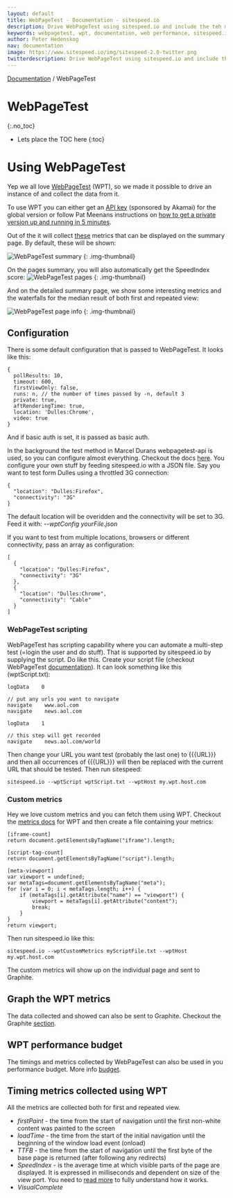 ```yaml
---
layout: default
title: WebPageTest - Documentation - sitespeed.io
description: Drive WebPageTest using sitespeed.io and include the teh metrics in your sitespeed.io report.
keywords: webpagetest, wpt, documentation, web performance, sitespeed.io
author: Peter Hedenskog
nav: documentation
image: https://www.sitespeed.io/img/sitespeed-2.0-twitter.png
twitterdescription: Drive WebPageTest using sitespeed.io and include the teh metrics in your sitespeed.io report.
---
```

[Documentation](/documentation/) / WebPageTest

# WebPageTest
{:.no_toc}

* Lets place the TOC here
{:toc}

# Using WebPageTest
Yep we all love [WebPageTest](http://www.webpagetest.org) (WPT), so we made it possible to drive an instance of and collect the data from it.

To use WPT you can either get an [API key](http://www.webpagetest.org/getkey.php) (sponsored by Akamai) for the global version or follow Pat Meenans instructions on [how to get a private version up and running in 5 minutes](http://calendar.perfplanet.com/2014/webpagetest-private-instances-in-five-minutes/).

Out of the it will collect [these](https://github.com/sitespeedio/sitespeed.io/tree/master/lib/aggregators/webpagetest) metrics that can be displayed on the summary page. By default, these will be shown:

![WebPageTest summary](wpt-summary.png)
{: .img-thumbnail}

On the pages summary, you will also automatically get the SpeedIndex score:
![WebPageTest pages](wpt-pages.png)
{: .img-thumbnail}

And on the detailed summary page, we show some interesting metrics and the waterfalls
for the median result of both first and repeated view:

![WebPageTest page info](wpt-detailed-page-info.png)
{: .img-thumbnail}

## Configuration
There is some default configuration that is passed to WebPageTest. It looks like this:

~~~
{
  pollResults: 10,
  timeout: 600,
  firstViewOnly: false,
  runs: n, // the number of times passed by -n, default 3
  private: true,
  aftRenderingTime: true,
  location: 'Dulles:Chrome',
  video: true
}
~~~

And if basic auth is set, it is passed as basic auth.


In the background the test method in Marcel Durans webpagetest-api is used, so you can configure almost everything. Checkout the docs [here](https://github.com/marcelduran/webpagetest-api#user-content-test-works-for-test-command-only). You configure your own stuff by feeding sitespeed.io with a JSON file. Say you want to test form Dulles using a throttled 3G connection:

~~~
{
  "location": "Dulles:Firefox",
  "connectivity": "3G"
}
~~~
The default location will be overidden and the connectivity will be set to 3G.
Feed it with: *--wptConfig yourFile.json*


If you want to test from multiple locations, browsers or different connectivity, pass an array as configuration:

~~~
[
  {
    "location": "Dulles:Firefox",
    "connectivity": "3G"
  },
  {
    "location": "Dulles:Chrome",
    "connectivity": "Cable"
  }
]
~~~

### WebPageTest scripting
WebPageTest has scripting capability where you can automate a multi-step test (=login the user and do stuff). That is supported by sitespeed.io by supplying the script. Do like this. Create your script file (checkout WebPageTest [documentation](https://sites.google.com/a/webpagetest.org/docs/using-webpagetest/scripting)). It can look something like this (wptScript.txt):

~~~
logData    0

// put any urls you want to navigate
navigate    www.aol.com
navigate    news.aol.com

logData    1

// this step will get recorded
navigate    news.aol.com/world
~~~

Then change your URL you want test (probably the last one) to {{{URL}}} and then all occurrences of &#123;&#123;&#123;URL&#125;&#125;&#125; will then be replaced with the current URL that should be tested.
Then run sitespeed:

~~~
sitespeed.io --wptScript wptScript.txt --wptHost my.wpt.host.com
~~~


### Custom metrics
Hey we love custom metrics and you can fetch them using WPT. Checkout the [metrics docs](https://sites.google.com/a/webpagetest.org/docs/using-webpagetest/custom-metrics) for WPT and then create a file containing your metrics:

~~~
[iframe-count]
return document.getElementsByTagName("iframe").length;

[script-tag-count]
return document.getElementsByTagName("script").length;

[meta-viewport]
var viewport = undefined;
var metaTags=document.getElementsByTagName("meta");
for (var i = 0; i < metaTags.length; i++) {
    if (metaTags[i].getAttribute("name") == "viewport") {
        viewport = metaTags[i].getAttribute("content");
        break;
    }
}
return viewport;
~~~

Then run sitespeed.io like this:

~~~
sitespeed.io --wptCustomMetrics myScriptFile.txt --wptHost my.wpt.host.com
~~~

The custom metrics will show up on the individual page and sent to Graphite.

## Graph the WPT metrics
The data collected and showed can also be sent to Graphite. Checkout the Graphite [section](#graphite-full).

## WPT performance budget
The timings and metrics collected by WebPageTest can also be used in you performance budget. More info [budget](#budget).

## Timing metrics collected using WPT
All the metrics are collected both for first and repeated view.

* *firstPaint* - the time from the start of navigation until the first non-white content was painted to the screen
* *loadTime* - the time from the start of the initial navigation until the beginning of the window load event (onload)
* *TTFB* - the time from the start of navigation until the first byte of the base page is returned (after following any redirects)
* *SpeedIndex* - is the average time at which visible parts of the page are displayed. It is expressed in milliseconds and dependent on size of the view port. You need to [read more](https://sites.google.com/a/webpagetest.org/docs/using-webpagetest/metrics/speed-index) to fully understand how it works.
* *VisualComplete*

